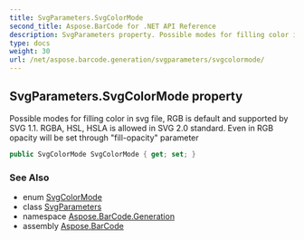 ```yaml
---
title: SvgParameters.SvgColorMode
second_title: Aspose.BarCode for .NET API Reference
description: SvgParameters property. Possible modes for filling color in svg file RGB is default and supported by SVG 1.1. RGBA HSL HSLA is allowed in SVG 2.0 standard. Even in RGB opacity will be set through fillopacity parameter
type: docs
weight: 30
url: /net/aspose.barcode.generation/svgparameters/svgcolormode/
---
```

## SvgParameters.SvgColorMode property

Possible modes for filling color in svg file, RGB is default and supported by SVG 1.1. RGBA, HSL, HSLA is allowed in SVG 2.0 standard. Even in RGB opacity will be set through "fill-opacity" parameter

```csharp
public SvgColorMode SvgColorMode { get; set; }
```

### See Also

* enum [SvgColorMode](../../svgcolormode/)
* class [SvgParameters](../)
* namespace [Aspose.BarCode.Generation](../../svgparameters/)
* assembly [Aspose.BarCode](../../../)


